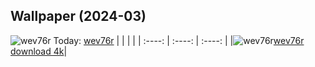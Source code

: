 ## Wallpaper (2024-03)
![wev76r](https://w.wallhaven.cc/full/we/wallhaven-wev76r.png) Today: [wev76r](https://th.wallhaven.cc/small/we/wev76r.jpg)
|      |      |      |
| :----: | :----: | :----: |
|![wev76r](https://th.wallhaven.cc/small/we/wev76r.jpg)[wev76r download 4k](https://wallhaven.cc/w/wev76r)|
